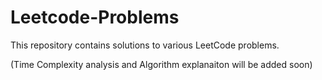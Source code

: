 # Leetcode-Problems

This repository contains solutions to various LeetCode problems.

(Time Complexity analysis and Algorithm explanaiton will be added soon)
